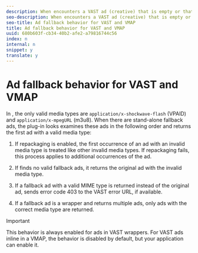 ```yaml
---
description: When encounters a VAST ad (creative) that is empty or that has a media type that is invalid for HLS, it evaluates the fallback ads to determine what to return.
seo-description: When encounters a VAST ad (creative) that is empty or that has a media type that is invalid for HLS, it evaluates the fallback ads to determine what to return.
seo-title: Ad fallback behavior for VAST and VMAP
title: Ad fallback behavior for VAST and VMAP
uuid: 680b603f-cb34-40b2-afe2-a79816744c56
index: n
internal: n
snippet: y
translate: y
---
```


# Ad fallback behavior for VAST and VMAP


<a id="section_9F60AF00CE9645848EAAF8C06A9E426B"></a>

In  <!-- PH element: phrases/primetime-sdk-name --> , the only valid media types are `application/x-shockwave-flash` (VPAID) and `application/x-mpegURL` (m3u8). 
When there are stand-alone fallback ads, the  <!-- PH element: phrases/auditude-name --> plug-in looks examines these ads in the following order and returns the first ad with a valid media type:
1. If repackaging is enabled, the first occurrence of an ad with an invalid media type is treated like other invalid media types. If repackaging fails, this process applies to additional occurrences of the ad.

1. If  <!-- PH element: phrases/primetime-sdk-name --> finds no valid fallback ads, it returns the original ad with the invalid media type.
1. If a fallback ad with a valid MIME type is returned instead of the original ad,  <!-- PH element: phrases/auditude-name --> sends error code 403 to the VAST error URL, if available.
1. If a fallback ad is a wrapper and returns multiple ads, only ads with the correct media type are returned.

>[!IMPORTANT]
>
>This behavior is always enabled for ads in VAST wrappers. For VAST ads inline in a VMAP, the behavior is disabled by default, but your application can enable it.


